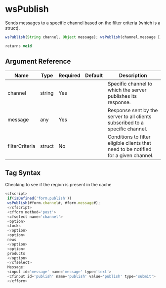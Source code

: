 # wsPublish

Sends messages to a specific channel based on the filter criteria (which is a struct).

```javascript
wsPublish(String channel, Object message); wsPublish(channel,message [,filterCriteria]);
```

```javascript
returns void
```

## Argument Reference

| Name | Type | Required | Default | Description |
| --- | --- | --- | --- | --- |
| channel | string | Yes |  | Specific channel to which the server publishes its response. |
| message | any | Yes |  | Response sent by the server to all clients subscribed to a specific channel. |
| filterCriteria | struct | No |  | Conditions to filter eligible clients that need to be notified for a given channel. |

## Tag Syntax

Checking to see if the region is present in the cache

```javascript
<cfscript> 
 if(isDefined('form.publish')) 
 wsPublish(#form.channel#, #form.message#); 
 </cfscript> 
 <cfform method='post'> 
 <cfselect name='channel'> 
 <option> 
 stocks 
 </option> 
 <option> 
 news 
 </option> 
 <option> 
 products 
 </option> 
 </cfselect> 
 Message: 
 <input id='message' name='message' type='text'> 
 <cfinput id='publish' name='publish' value='publish' type='submit'> 
 </cfform>
```

